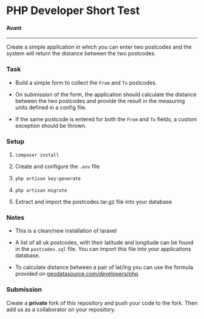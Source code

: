 # PHP Developer Short Test

#### Avant

------

Create a simple application in which you can enter two postcodes and the system will return the distance between the two
postcodes.

### Task

- Build a simple form to collect the `From` and `To` postcodes.

- On submission of the form, the application should calculate the distance between the two postcodes and provide the
  result in the measuring units defined in a config file.

- If the same postcode is entered for both the `From` and `To` fields, a custom exception should be thrown.

### Setup

1. `composer install`

2. Create and configure the `.env` file

3. `php artisan key:generate`

4. `php artisan migrate`

5. Extract and import the postcodes.tar.gz file into your database

### Notes

- This is a clean/new installation of laravel

- A list of all uk postcodes, with their latitude and longitude can be found in the `postcodes.sql` file.
  You can import this file into your applications database.

- To calculate distance between a pair of lat/lng you can use the formula provided on
  [geodatasource.com/developers/php](https://www.geodatasource.com/developers/php)

### Submission

Create a **private** fork of this repository and push your code to the fork. Then add us as a collaborator on your
repository.
